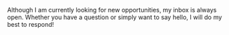 Although I am currently looking for new opportunities, my inbox is always open. Whether you have a question or simply want to say hello, I will do my best to respond!
